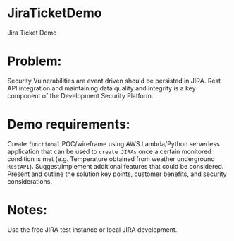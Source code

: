 # JiraTicketDemo
Jira Ticket Demo 

# Problem:
Security Vulnerabilities are event driven should be persisted in JIRA. Rest API integration and maintaining data quality 
and integrity is a key component of the Development Security Platform. 

# Demo requirements:
Create `functional` POC/wireframe using AWS Lambda/Python serverless application that can be used to `create JIRAs` once 
a certain monitored condition is met (e.g. Temperature obtained from weather underground `RestAPI`).
Suggest/implement additional features that could be considered.
Present and outline the solution key points, customer benefits, and security considerations.

# Notes: 
Use the free JIRA test instance or local JIRA development.

